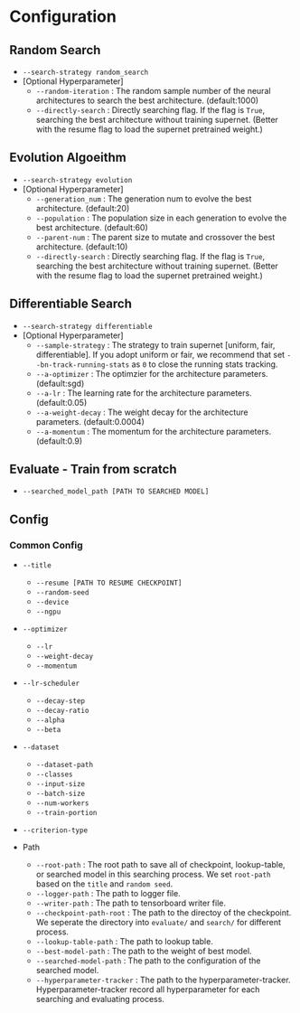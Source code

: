 # Configuration
## Random Search
* `--search-strategy random_search`
* [Optional Hyperparameter]
    * `--random-iteration` : The random sample number of the neural architectures to search the best architecture. (default:1000)
    * `--directly-search` : Directly searching flag. If the flag is `True`, searching the best architecture without training supernet. (Better with the resume flag to load the supernet pretrained weight.)
    

## Evolution Algoeithm
* `--search-strategy evolution`
* [Optional Hyperparameter]
    * `--generation_num` : The generation num to evolve the best architecture. (default:20)
    * `--population` : The population size in each generation to evolve the best architecture. (default:60)
    * `--parent-num` : The parent size to mutate and crossover the best architecture. (default:10)
    * `--directly-search` : Directly searching flag. If the flag is `True`, searching the best architecture without training supernet. (Better with the resume flag to load the supernet pretrained weight.)

## Differentiable Search
* `--search-strategy differentiable`
* [Optional Hyperparameter]
    * `--sample-strategy` : The strategy to train supernet [uniform, fair, differentiable]. If you adopt uniform or fair, we recommend that set `--bn-track-running-stats` as `0` to close the running stats tracking.
    * `--a-optimizer` : The optimzier for the architecture parameters. (default:sgd)
    * `--a-lr` : The learning rate for the architecture parameters. (default:0.05)
    * `--a-weight-decay` : The weight decay for the architecture parameters. (default:0.0004)
    * `--a-momentum` : The momentum for the architecture parameters. (default:0.9)

## Evaluate - Train from scratch
* `--searched_model_path [PATH TO SEARCHED MODEL]`


## Config
### Common Config
* `--title`
    * `--resume [PATH TO RESUME CHECKPOINT]`
    * `--random-seed`
    * `--device`
    * `--ngpu`
* `--optimizer`
    * `--lr`
    * `--weight-decay`
    * `--momentum`
* `--lr-scheduler`
    * `--decay-step`
    * `--decay-ratio`
    * `--alpha`
    * `--beta`
* `--dataset`
    * `--dataset-path`
    * `--classes`
    * `--input-size`
    * `--batch-size`
    * `--num-workers`
    * `--train-portion`
* `--criterion-type`

* Path
    * `--root-path` : The root path to save all of checkpoint, lookup-table, or searched model in this searching process. We set `root-path` based on the `title` and `random seed`.
    * `--logger-path` : The path to logger file.
    * `--writer-path` : The path to tensorboard writer file.
    * `--checkpoint-path-root` : The path to the directoy of the checkpoint. We seperate the directory into `evaluate/` and `search/` for different process.
    * `--lookup-table-path` : The path to lookup table.
    * `--best-model-path` : The path to the weight of best model.
    * `--searched-model-path` : The path to the configuration of the searched model.
    * `--hyperparameter-tracker` : The path to the hyperparameter-tracker. Hyperparameter-tracker record all hyperparameter for each searching and evaluating process.



